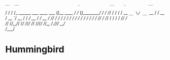 
    __  __                          _             __    _          __
/ / / /_  ______ ___  ____ ___  (_)___  ____ _/ /_  (_)________/ /
/ /_/ / / / / __ `__ \/ __ `__ \/ / __ \/ __ `/ __ \/ / ___/ __  /
/ __  / /_/ / / / / / / / / / / / / / / / /_/ / /_/ / / /  / /_/ /  
/_/ /_/\__,_/_/ /_/ /_/_/ /_/ /_/_/_/ /_/\__, /_.___/_/_/   \__,_/   
/____/

# Hummingbird
